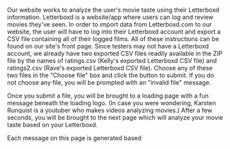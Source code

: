 Our website works to analyze the user's movie taste using their Letterboxd information. Letterboxd is a website/app where users can log and review movies they've seen. In order to import data from Letterboxd.com to our website, the user will have to log into their Letterboxd account and export a CSV file containing all of their logged films. All of these instructions can be found on our site's front page. Since testers may not have a Letterboxd account, we already have two exported CSV files readily available in the ZIP file by the names of ratings.csv (Kelly's exported Letterboxd CSV file) and ratings2.csv (Rave's exported Letterboxd CSV file). Choose any of these two files in the "Choose file" box and click the button to submit. If you do not choose any file, you will be prompted with an "invalid file" message. 

Once you submit a file, you will be brought to a loading page with a fun message beneath the loading logo. (In case you were wondering, Karsten Runquist is a youtuber who makes videos analyzing movies.) After a few seconds, you will be brought to the next page which will analyze your movie taste based on your Letterboxd. 

Each message on this page is generated based 